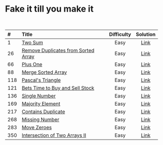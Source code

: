 # Fake it till you make it

<p>
<img src="https://img.shields.io/badge/It's%20Me%2C-Jian-blue" alt="">
<img src="https://img.shields.io/badge/Solved-46%2F2328-orange" alt="">
<img src="https://img.shields.io/badge/Easy-41-green" alt="">
<img src="https://img.shields.io/badge/Medium-5-yellow" alt="">
<img src="https://img.shields.io/badge/Hard-1-red" alt="">
</p>

| # | Title | Difficulty | Solution |
| :--- | :--- | :---: | :---: |
|   1 | [Two Sum](https://leetcode.com/problems/two-sum/) | Easy | [Link](./q00001/README.md) |
|  26 | [Remove Duplicates from Sorted Array](https://leetcode.com/problems/remove-duplicates-from-sorted-array/) | Easy | [Link](./q00026/README.md) |
|  66 | [Plus One]() | Easy | [Link](./q00066/README.md) |
|  88 | [Merge Sorted Array]() | Easy | [Link](./q00088/README.md) |
| 118 | [Pascal's Triangle]() | Easy | [Link](./q00118/README.md) |
| 121 | [Bets Time to Buy and Sell Stock]() | Easy | [Link](./q00121/README.md) |
| 136 | [Single Number]() | Easy | [Link](./q00136/README.md) |
| 169 | [Majority Element]() | Easy | [Link](./q00169/README.md) |
| 217 | [Contains Duplicate]() | Easy | [Link](./q00217/README.md) |
| 268 | [Missing Number]() | Easy | [Link](./q00268/README.md) |
| 283 | [Move Zeroes]() | Easy | [Link](./q00283/README.md) |
| 350 | [Intersection of Two Arrays II]() | Easy | [Link](./q00350/README.md) |